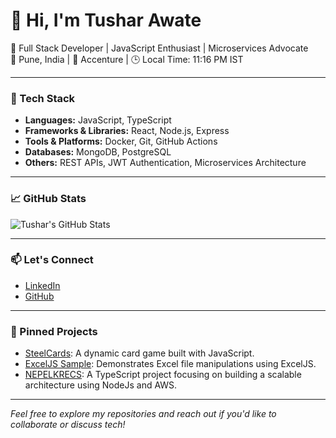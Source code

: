 # 👋 Hi, I'm Tushar Awate

🚀 Full Stack Developer | JavaScript Enthusiast | Microservices Advocate  
📍 Pune, India | 💼 Accenture | 🕒 Local Time: 11:16 PM IST

---

### 🧰 Tech Stack

- **Languages:** JavaScript, TypeScript
- **Frameworks & Libraries:** React, Node.js, Express
- **Tools & Platforms:** Docker, Git, GitHub Actions
- **Databases:** MongoDB, PostgreSQL
- **Others:** REST APIs, JWT Authentication, Microservices Architecture

---

### 📈 GitHub Stats

![Tushar's GitHub Stats](https://github-readme-stats.vercel.app/api?username=tusharna&show_icons=true&theme=radical)

---

### 📫 Let's Connect

- [LinkedIn](https://www.linkedin.com/in/tushar-awate/)
- [GitHub](https://github.com/tusharna)

---

### 📌 Pinned Projects

- [SteelCards](https://github.com/tusharna/SteelCards): A dynamic card game built with JavaScript.
- [ExcelJS Sample](https://github.com/tusharna/ExcelJS_Sample): Demonstrates Excel file manipulations using ExcelJS.
- [NEPELKRECS](https://github.com/tusharna/NEPELKRECS): A TypeScript project focusing on building a scalable architecture using NodeJs and AWS.

---

*Feel free to explore my repositories and reach out if you'd like to collaborate or discuss tech!*
